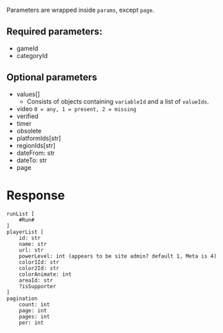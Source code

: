 Parameters are wrapped inside `params`, except `page`.

## Required parameters:
- gameId
- categoryId

## Optional parameters
- values[]
    - Consists of objects containing `variableId` and a list of `valueIds`.
- video `0 = any, 1 = present, 2 = missing`
- verified
- timer
- obsolete
- platformIds[str]
- regionIds[str]
- dateFrom: str
- dateTo: str
- page

# Response
```
runList [
    #Run#
]
playerList [
    id: str
    name: str
    url: str
    powerLevel: int (appears to be site admin? default 1, Meta is 4)
    color1Id: str
    color2Id: str
    colorAnimate: int
    areaId: str
    ?isSupporter
]
pagination
    count: int
    page: int
    pages: int
    per: int
```